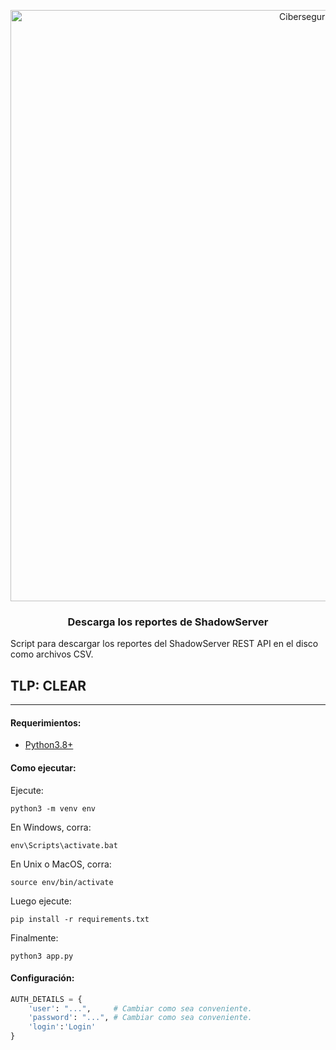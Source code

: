 <p align="center">
  <a href="https://github.com/othneildrew/Best-README-Template">
    <img width="946" alt="Ciberseguridad" src="https://user-images.githubusercontent.com/46871300/125079966-38ef8380-e092-11eb-9b5e-8bd0314d9274.PNG">
  </a>
 
   <h3 align="center">Descarga los reportes de ShadowServer</h3>

  <p>
  Script para descargar los reportes del ShadowServer REST API en el disco como archivos CSV.
  </p>
</p>

## TLP: CLEAR

---

#### Requerimientos:

* [Python3.8+](https://www.python.org/downloads/)

#### Como ejecutar:

Ejecute:

```
python3 -m venv env
```

En Windows, corra:

```
env\Scripts\activate.bat
```

En Unix o MacOS, corra:

```
source env/bin/activate
```

Luego ejecute:

```
pip install -r requirements.txt
```

Finalmente:

```
python3 app.py
```

#### Configuración:

```python
AUTH_DETAILS = {
    'user': "...",     # Cambiar como sea conveniente.
    'password': "...", # Cambiar como sea conveniente.
    'login':'Login'
}
```
